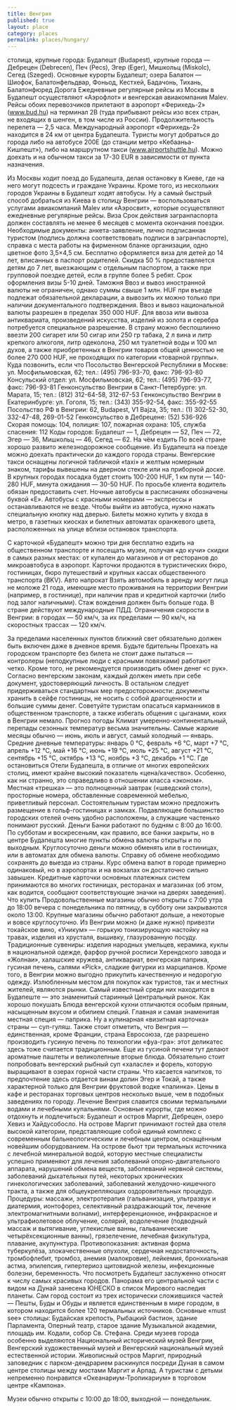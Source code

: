 ```yaml
---
title: Венгрия
published: true
layout: place
category: places
permalink: places/hungary/
---
```


столица, крупные города:
Будапешт (Budapest), крупные города — Дебрецен (Debrecen), Печ (Pecs), Эгер (Eger), Мишкольц (Miskolc), Сегед (Szeged).
Основные курорты
Будапешт; озера Балатон — Шиофок, Балатонфельдвар, Фоньод, Кестхей, Бадачонь, Тихань, Балатонфюред
Дорога
Ежедневные регулярные рейсы из Москвы в Будапешт осуществляют «Аэрофлот» и венгерская авиакомпания Malev. Рейсы обоих перевозчиков прилетают в аэропорт «Ферихедь-2» (www.bud.hu) на терминал 2B (туда прибывают рейсы изо всех стран, не входящих в шенген, в том числе из России). Продолжительность перелета — 2,5 часа.
Международный аэропорт «Ферихедь-2» находится в 24 км от центра Будапешта. Туристы могут добраться до города либо на автобусе 200Е (до станции метро «Кебааньа-Кишпешт»), либо на маршрутном такси (www.airportshuttle.hu). Можно доехать и на обычном такси за 17-30 EUR в зависимости от пункта назначения.

Из Москвы ходит поезд до Будапешта, делая остановку в Киеве, где на него могут подсесть и граждане Украины. Кроме того, из нескольких городов Украины в Будапешт ходят автобусы. Ну а самый быстрый способ добраться из Киева в столицу Венгрии — воспользоваться услугами авиакомпаний Malev или «Аэросвит», которые осуществляют ежедневные регулярные рейсы.
Виза
Срок действия загранпаспорта должен составлять не менее 6 месяцев с момента окончания поездки. Необходимые документы: анкета-заявление, лично подписанная туристом (подпись должна соответствовать подписи в загранпаспорте), справка с места работы на фирменном бланке организации, одно цветное фото 3,5×4,5 см.
Бесплатно оформляется виза для детей до 14 лет, вписанных в паспорт родителей. Скидка 50 % предоставляется детям до 7 лет, выезжающим с отдельным паспортом, а также при групповой поездке детей, если в группе более 5 ребят.
Срок оформления визы 5-10 дней.
Таможня
Ввоз и вывоз иностранной валюты не ограничен, однако суммы свыше 1 млн. HUF при въезде подлежат обязательной декларации, а вывозить их можно только при наличии документального подтверждения. Ввоз и вывоз национальной валюты разрешен в пределах 350 000 HUF. Для ввоза или вывоза антиквариата, произведений искусства, изделий из золота и серебра потребуется специальное разрешение.
В страну можно беспошлинно ввезти 200 сигарет или 50 сигар или 250 гр табака, 2 л вина и литр крепкого алкоголя, литр одеколона, 250 мл туалетной воды и 100 мл духов, а также приобретенных в Венгрии товаров общей ценностью не более 270 000 HUF, не проходящих по категории «товарной группы».
Куда позвонить, если что
Посольство Венгерской Республики в Москве: ул. Мосфильмовская, 62; тел.: (495) 796-93-70, факс: 796-93-80
Консульский отдел: ул. Мосфильмовская, 62; тел.: (495) 796-93-77, факс: 796-93-81
Генконсульство Венгрии в Санкт-Петербурге: ул. Марата, 15; тел.: (812) 312-64-58, 312-67-53
Генконсульство Венгрии в Екатеринбурге: ул. Гоголя, 15; тел.: (343) 355-92-54, факс: 355-92-55
Посольство РФ в Венгрии: 62, Budapest, V1 Bajza, 35; тел.: (1) 302-52-30, 332-47-48, 269-01-52
Генконсульство в Дебрецене: (52) 536-926
Скорая помощь: 104, полиция: 107, пожарная охрана: 105, служба спасения: 112
Коды городов: Будапешт — 1, Дебрецен — 52, Печ — 72, Эгер — 36, Мишкольц — 46, Сегед — 62.
На чём ездить
По всей стране хорошо развито железнодорожное сообщение. Из Будапешта на поезде можно доехать практически до каждого города страны.
Венгерские такси оснащены логичной табличкой «taxi» и желтым номерным знаком, тарифы вывешены на дверном стекле или на приборной доске. В крупных городах посадка будет стоить 100-200 HUF, 1 км пути — 140-280 HUF, минута ожидания — 30-50 HUF. По просьбе клиента водитель обязан предоставить счет.
Ночные автобусы в расписаниях обозначены буквой «Е». Автобусы с красными номерами — экспрессы и останавливаются не везде. Чтобы выйти из автобуса, нужно нажать специальную кнопку над дверью.
Билеты можно купить у входа в метро, в газетных киосках и билетных автоматах оранжевого цвета, расположенных на улице вблизи остановок транспорта.

С карточкой «Будапешт» можно три дня бесплатно ездить на общественном транспорте и посещать музеи, получая «до кучи» скидки в самых разных местах: от купален до магазинов и от ресторанов до микроавтобуса в аэропорт. Карточки продаются в туристических бюро, гостиницах, бюро путешествий и крупных кассах общественного транспорта (BKV).
Авто напрокат
Взять автомобиль в аренду могут лица не моложе 21 года, имеющие место проживания на территории Венгрии (например, в гостинице), при наличии прав и кредитной карточки (либо под залог наличными). Стаж вождения должен быть больше года. В стране действуют международные ПДД.
Ограничения скорости в Венгрии: в городах — 50 км/ч, за их пределами — 90 км/ч, на скоростных трассах — 120 км/ч.

За пределами населенных пунктов ближний свет обязательно должен быть включен даже в дневное время.
Будьте бдительны
Проехать на городском транспорте без билета не стоит даже пытаться — контролеры (неподкупные люди с красными повязками) работают четко. Кроме того, не рекомендуется производить обмен денег «с рук».
Согласно венгерским законам, каждый должен иметь при себе документ, удостоверяющий личность. В остальном следует придерживаться стандартных мер предосторожности: документы хранить в сейфе гостиницы, не носить с собой драгоценности и большие суммы денег. Советуйте туристам опасаться карманников в общественном транспорте, а также избегать общения с цыганами, коих в Венгрии немало.
Прогноз погоды
Климат умеренно-континентальный, перепады сезонных температур весьма значительны. Самые жаркие месяцы обычно — июнь, июль и август, самый холодный — январь.
Средние дневные температуры: январь 0 °С, февраль +6 °С, март +7 °С, апрель +12 °С, май +16 °С, июнь +19 °С, июль +25 °С, август +21 °С, сентябрь +15 °С, октябрь +13 °С, ноябрь +3 °С, декабрь +1 °С.
Где остановиться
Отели Будапешта, в отличие от многих европейских столиц, имеют крайне высокий показатель «цена/качество». Особенно, как ни странно, это справедливо в отношении класса «эконом». Местная «трешка» — это полноценный завтрак («шведский стол»), просторные номера, обставленные современной мебелью, приветливый персонал. Состоятельным туристам можно предложить размещение в гольф-гостиницах и замках. Подавляющее большинство городских отелей очень удобно расположены, а служащие частенько понимают русский.
Деньги
Банки работают по будням с 8:00 до 16:00. По субботам и воскресеньям, как правило, все банки закрыты, но в центре Будапешта многие пункты обмена валюты открыты и по выходным. Круглосуточно деньги можно обменять или в гостиницах, или в автоматах для обмена валюты. Справку об обмене необходимо сохранять до выезда из страны. Курс обмена валют в городе примерно одинаковый, но в аэропортах и на вокзалах он достаточно сильно завышен.
Кредитные карточки основных платежных систем принимаются во многих гостиницах, ресторанах и магазинах (об этом, как водится, сообщают соответствующие значки на дверях заведения).
Что купить
Продовольственные магазины обычно открыты с 7:00 утра до 18:00 вечера с понедельника по пятницу, в субботу они закрываются около 13:00. Крупные магазины обычно работают дольше, а некоторые и вовсе круглосуточно.
Из Венгрии можно (и даже нужно) привезти токайское вино, «Уникум» — горькую тонизирующую настойку на травах, изделия из хрусталя, вышивку, глазурованную посуду. Традиционные сувениры: изделия народных умельцев, керамика, куклы в национальной одежде, фарфор ручной росписи Херендского завода и «Жолнаи», халашские кружева, антиквариат, венгерская паприка, гусиная печень, салями «Pick», сладкие фигурки из марципанов. Кроме того, в Венгрии можно выгодно прикупить качественную и недорогую одежду.
Излюбленным местом для покупок как туристов, так и местных жителей, являются рынки. Самый известный среди них находится в Будапеште — это знаменитый старинный Центральный рынок.
Как хорошо покушать
Блюда венгерской кухни отличаются особым пряным, насыщенным вкусом и обилием специй. Главная и самая знаменитая местная специя — паприка. Ну а кулинарная «визитная карточка» страны — суп-гуляш. Также стоит отметить, что Венгрия — единственная, кроме Франции, страна Евросоюза, где разрешено производить гусиную печень по технологии «фуа-гра»: этот деликатес здесь тоже считается традиционным. Еще из гусиной печени тут делают ароматные паштеты и великолепные вторые блюда. Обязательно стоит попробовать венгерский рыбный суп «халасле» и форель, которую выращивают в озерах горной части страны. Что касается напитков, то предпочтение здесь отдается винам долин Эгер и Токай, а также характерной только для Венгрии фруктовой водке «палинка».
Цены в кафе и ресторанах торговых центров несколько выше, чем в подобных заведениях по городу.
Лечение
Венгрия славится своими термальными водами и лечебными купальнями. Основные курорты, где можно отдохнуть и подлечиться: Будапешт и остров Маргит, Дебрецен, озеро Хевиз и Хайдусобосло.
На острове Маргит принимают гостей два отеля высокой категории, представляющие собой единый комплекс с современным бальнеологическим и лечебным центром, оснащённым новейшим оборудованием. На острове бьют три термальных источника с лечебной минеральной водой, которую местные специалисты успешно применяют для лечения заболеваний опорно-двигательного аппарата, нарушений обмена веществ, заболеваний нервной системы, заболеваний дыхательных путей, некоторых хронических гинекологических заболеваний, заболеваний желудочно-кишечного тракта, а также для общеукрепляющих оздоровительных процедур.
Процедуры: массажи, электротерапия (гальванизация, ультразвук и диатермия, ионтофорез, селективный раздражающий ток, лечение электромагнитными волнами), интерференционное, инфракрасное и ультрафиолетовое облучение, солярий, водолечение (подводный массаж и вытягивание, углекислые ванны, гальванические четырёхсекционные ванны), грязелечение, лечебная физкультура, плавание, акупунктура.
Противопоказания: активная форма туберкулёза, злокачественные опухоли, сердечная недостаточность, тромбофлебит, тромбоз, анемия (малокровие), лейкемия, бронхиальная астма, эпилепсия, гипертериоз щитовидной железы, инфекционные болезни, беременность.
Что посмотреть
Будапешт заслуженно относят к числу самых красивых городов. Панорама его центральной части с видом на Дунай занесена ЮНЕСКО в список Мирового наследия планеты. Сам город состоит из трех исторически сложившихся частей — Пешты, Буды и Обуды и является единственным в мире городом, в котором находится более 120 термальных источников.
Основные «must see» столицы: Будайская крепость, Рыбацкий бастион, здание Парламента, Оперный театр, старое здание Музыкальной академии, площадь им. Кодали, собор Св. Стефана. Среди музеев города особенно выделяются Национальный исторический музей Венгрии, Венгерский художественный музей и Венгерский национальный музей естественной истории.
Живописный остров Маргит, природный заповедник с парком-дендрарием раскинулся посреди Дуная в самом центре столицы между мостами Маргит и Арпад. А туристам с детьми непременно понравится «Океанариум-Тропикариум» в торговом центре «Кампона».

Музеи обычно открыты с 10:00 до 18:00, выходной — понедельник.